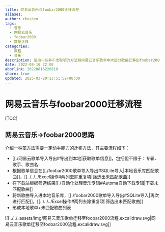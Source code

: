 ```yaml
---
title: 网易云音乐与foobar2000迁移流程
aliases: 
author: chushen
tags:
  - 音乐
  - 网易云音乐
  - foobar2000
  - 数据迁移
categories:
  - 教程
  - 音乐
description: 使用一些并不太聪明的方法将网易云音乐歌单中大部分歌曲迁移到foobar2000。本文所列方法具有：低效、正确率低、不智能等等特点，使用需谨慎
date: 2022-08-16 22:08
abbrlink: 20220816220810
share: true
updated: 2025-03-20T13:51:52+08:00
---
```

# 网易云音乐与foobar2000迁移流程

[TOC]

## 网易云音乐->foobar2000思路

介绍一种~~笨方法~~需要一定动手能力的迁移方法，其主要流程如下：

- [[./网易云歌单导入导出#导出到本地|获取歌单信息]]，包括但不限于：专辑、歌手、歌曲名
- 根据歌单信息在[[./foobar2000歌单导入导出#SQLite导入|本地音乐库匹配歌曲]]，[[../../../Excel操作#两列去除重复项|筛选出未匹配歌曲]]
- 在下载站根据筛选结果[[./自动化处理音乐专辑#Automa自动下载专辑|下载未匹配歌曲]]
- 将新歌曲导入进本地音乐库，[[./foobar2000歌单导入导出#SQLite导入|再次进行匹配]]，[[../../../Excel操作#两列去除重复项|筛选出未匹配歌曲]]
- 形成本地歌单+未匹配歌曲列表

![[../../_assets/img/网易云音乐歌单迁移至foobar2000流程.excalidraw.svg|网易云音乐歌单迁移至foobar2000流程.excalidraw.svg]]



